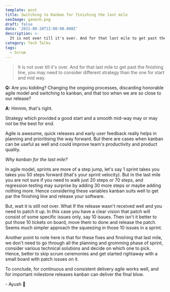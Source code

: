 ```yaml
---
template: post
title: Switching to Kanban for finishing the last mile
seoImage: ganesh.png
draft: false
date: '2021-08-28T12:00:00.000Z'
description: >-
  It is not over till it's over. And for that last mile to get past the finishing line, you may need to consider different strategy than the one for start and mid way.
category: Tech Talks
tags:
  - Scrum
---
```


> It is not over till it's over. And for that last mile to get past the finishing line, you may need to consider different strategy than the one for start and mid way.

**Q:** Are you kidding? Changing the ongoing processes, discarding honorable agile model and switching to kanban, and that too when we are so close to our release?

**A:** Hmmm, that's right.

Strategy which provided a good start and a smooth mid-way may or may not be the best for end.

Agile is awesome, quick releases and early user feedback really helps in planning and prioritising the way forward. But there are cases when kanban can be useful as well and could improve team's productivity and product quality.

_Why kanban for the last mile?_

In agile model, sprints are more of a step jump, let's say 1 sprint takes you takes you 50 steps forward (that's your sprint velocity). But in the last mile you are not sure if you need to walk just 20 steps or 70 steps, and regression testing may surprise by adding 30 more steps or maybe adding nothing more. Hence considering these variables kanban suits well to get par the finishing line and release your software.

But, wait it is still not over. What If the release wasn't received well and you need to patch it up.
In this case you have a clear vision that patch will consist of some specific issues only, say 10 issues. Then isn't it better to put those 10 tickets on board, move them to done and release the patch. Seems much simpler approach the squeezing in those 10 issues in a sprint.

Another point to note here is that for these fixes and finishing that last mile, we don't need to go through all the planning and gromming phase of sprint, consider various technical solutions and decide on which one to pick. Hence, better to skip scrum ceremonies and get started rightaway with a small board with patch issues on it.

To conclude, for continuous and consistent delivery agile works well, and for important milestone releases kanban can deliver the final blow.

\- Ayush 🙂
